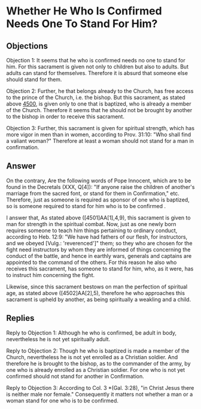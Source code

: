 # Whether He Who Is Confirmed Needs One To Stand For Him?

## Objections

Objection 1: It seems that he who is confirmed needs no one to stand for him. For this sacrament is given not only to children but also to adults. But adults can stand for themselves. Therefore it is absurd that someone else should stand for them.

Objection 2: Further, he that belongs already to the Church, has free access to the prince of the Church, i.e. the bishop. But this sacrament, as stated above [4500](A[6]), is given only to one that is baptized, who is already a member of the Church. Therefore it seems that he should not be brought by another to the bishop in order to receive this sacrament.

Objection 3: Further, this sacrament is given for spiritual strength, which has more vigor in men than in women, according to Prov. 31:10: "Who shall find a valiant woman?" Therefore at least a woman should not stand for a man in confirmation.

## Answer

On the contrary, Are the following words of Pope Innocent, which are to be found in the Decretals (XXX, Q[4]): "If anyone raise the children of another's marriage from the sacred font, or stand for them in Confirmation," etc. Therefore, just as someone is required as sponsor of one who is baptized, so is someone required to stand for him who is to be confirmed .

I answer that, As stated above ([4501]AA[1],4,9), this sacrament is given to man for strength in the spiritual combat. Now, just as one newly born requires someone to teach him things pertaining to ordinary conduct, according to Heb. 12:9: "We have had fathers of our flesh, for instructors, and we obeyed [Vulg.: 'reverenced']" them; so they who are chosen for the fight need instructors by whom they are informed of things concerning the conduct of the battle, and hence in earthly wars, generals and captains are appointed to the command of the others. For this reason he also who receives this sacrament, has someone to stand for him, who, as it were, has to instruct him concerning the fight.

Likewise, since this sacrament bestows on man the perfection of spiritual age, as stated above ([4502]AA[2],5), therefore he who approaches this sacrament is upheld by another, as being spiritually a weakling and a child.

## Replies

Reply to Objection 1: Although he who is confirmed, be adult in body, nevertheless he is not yet spiritually adult.

Reply to Objection 2: Though he who is baptized is made a member of the Church, nevertheless he is not yet enrolled as a Christian soldier. And therefore he is brought to the bishop, as to the commander of the army, by one who is already enrolled as a Christian soldier. For one who is not yet confirmed should not stand for another in Confirmation.

Reply to Objection 3: According to Col. 3 *(Gal. 3:28), "in Christ Jesus there is neither male nor female." Consequently it matters not whether a man or a woman stand for one who is to be confirmed.
